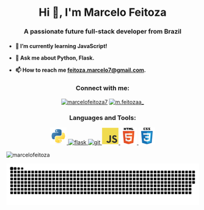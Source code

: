 <h1 align="center">Hi 👋, I'm Marcelo Feitoza</h1>
<h3 align="center">A passionate future full-stack developer from Brazil</h3>

<h4>

  - 🌱 I’m currently learning **JavaScript**!

  - 💬 Ask me about **Python, Flask**.

  - 📫 How to reach me **feitoza.marcelo7@gmail.com**.

</h4>

<h3 align="center">Connect with me:</h3>
<p align="center">
<a href="https://linkedin.com/in/marcelofeitoza7" target="blank"><img align="center" src="https://image.flaticon.com/icons/png/512/174/174857.png" alt="marcelofeitoza7" height="44" width="44"/></a>
<a href="https://instagram.com/m.feitozaa_" target="blank"><img align="center" src="https://image.flaticon.com/icons/png/512/174/174855.png" alt="m.feitozaa_" height="44" width="44" /></a>
</p>

<h3 align="center">Languages and Tools:</h3>

<p align="center"> 
<a href="https://www.python.org" target="_blank"> <img src="https://raw.githubusercontent.com/devicons/devicon/master/icons/python/python-original.svg" alt="python" width="44" height="44"/> </a> 
<a href="https://flask.palletsprojects.com/" target="_blank"> <img src="https://www.vectorlogo.zone/logos/pocoo_flask/pocoo_flask-icon.svg" alt="flask" width="44" height="44"/> </a> 
<a href="https://git-scm.com/" target="_blank"> <img src="https://www.vectorlogo.zone/logos/git-scm/git-scm-icon.svg" alt="git" width="44" height="44"/> </a> 
<a href="https://developer.mozilla.org/en-US/docs/Web/JavaScript" target="_blank"> <img src="https://raw.githubusercontent.com/devicons/devicon/master/icons/javascript/javascript-original.svg" alt="javascript" width="44" height="44"/> </a> 
<a href="https://www.w3.org/html/" target="_blank"> <img src="https://raw.githubusercontent.com/devicons/devicon/master/icons/html5/html5-original-wordmark.svg" alt="html5" width="44" height="44"/> </a> 
<a href="https://www.w3schools.com/css/" target="_blank"> <img src="https://raw.githubusercontent.com/devicons/devicon/master/icons/css3/css3-original-wordmark.svg" alt="css3" width="44" height="44"/> </a> 


<p><img align="center" src="https://github-readme-stats.vercel.app/api/top-langs?username=marcelofeitoza&show_icons=true&theme=onedark&locale=en&layout=compact" alt="marcelofeitoza" /></p>



![Snake animation](https://github.com/marcelofeitoza/marcelofeitoza/blob/output/github-contribution-grid-snake.svg)
